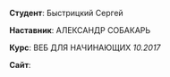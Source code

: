 

**Студент**: Быстрицкий Сергей

**Наставник**: АЛЕКСАНДР СОБАКАРЬ

**Курс**: ВЕБ ДЛЯ НАЧИНАЮЩИХ *10.2017*

**Сайт**: 

